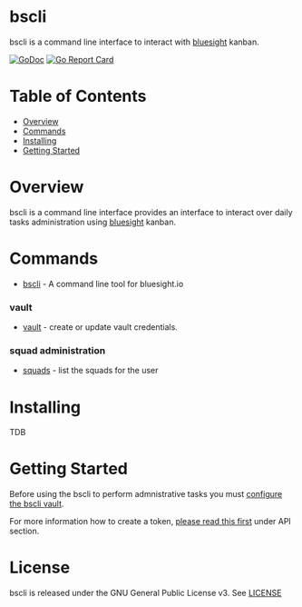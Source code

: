 # bscli

bscli is a command line interface to interact with [bluesight](https://www.bluesight.io/) kanban.

[![GoDoc](https://godoc.org/github.com/marco-ostaska/bscli?status.svg)](https://godoc.org/github.com/marco-ostaska/bscli)
[![Go Report Card](https://goreportcard.com/badge/github.com/marco-ostaska/bscli)](https://goreportcard.com/report/github.com/marco-ostaska/bscli)

# Table of Contents

- [Overview](#overview)
- [Commands](#commands)
- [Installing](#intalling)
- [Getting Started](#getting-started)


# Overview

bscli is a command line interface provides an interface to interact over daily tasks administration using [bluesight](https://www.bluesight.io/) kanban.

# Commands

- [bscli](docs/bscli.md) - A command line tool for bluesight.io

### vault

- [vault](docs/bscli_vault.md) - create or update vault credentials.

### squad administration

- [squads](docs/bscli_squads.md) - list the squads for the user


# Installing

TDB

# Getting Started

Before using the bscli to perform admnistrative tasks you must [configure the bscli vault](docs/cmd/bscli_vault_new.md).

For more information how to create a token, [please read this first](https://portal.bluesight.io/tutorial.html) under API section.

# License

bscli is released under the GNU General Public License v3. See [LICENSE](LICENSE)
